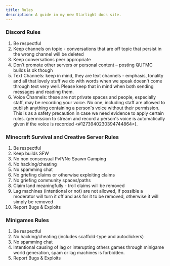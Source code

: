 ```yaml
---
title: Rules
description: A guide in my new Starlight docs site.
---
```

### Discord Rules
1. Be respectful
2. Keep channels on topic - conversations that are off topic that persist in the wrong channel will be deleted
3. Keep conversations peer appropriate
4. Don’t promote other servers or personal content – posting QUTMC builds is ok though
5. Text Channels: keep in mind, they are text channels - emphasis, tonality and all that lovely stuff we do with words when we speak doesn't come through text very well. Please keep that in mind when both sending messages and reading them.
6. Voice Channels: these are not private spaces and people, especially staff, may be recording your voice. No one, including staff are allowed to publish anything containing a person's voice without their permission. This is as a safety precaution in case we need evidence to apply certain rules. (permission to stream and record a person's voice is automatically given if the voice is recorded <#1273940230394744864>).

### Minecraft Survival and Creative Server Rules
1. Be respectful
2. Keep builds SFW
3. No non consensual PvP/No Spawn Camping
4. No hacking/cheating
5. No spamming chat
6. No griefing claims or otherwise exploiting claims
7. No griefing community spaces/paths 
8. Claim land meaningfully - troll claims will be removed
9. Lag machines (intentional or not) are not allowed, if possible a moderator will turn it off and ask for it to be removed, otherwise it will simply be removed
10. Report Bugs & Exploits

### Minigames Rules
1. Be respectful
2. No hacking/cheating (includes scaffold-type and autoclickers)
3. No spamming chat
4. Intentional causing of lag or interupting others games through minigame world generation, spam or lag machines is forbidden.
5. Report Bugs & Exploits